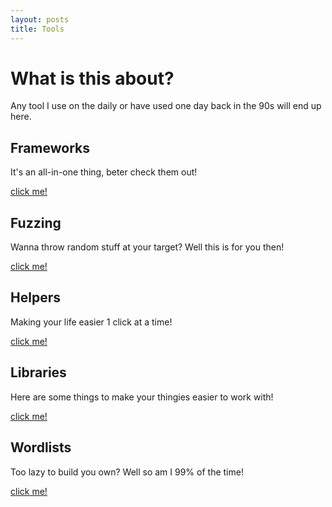 ```yaml
---
layout: posts
title: Tools
---
```


# What is this about?
Any tool I use on the daily or have used one day back in the 90s will end up here.

## Frameworks
It's an all-in-one thing, beter check them out!

[click me!](./Frameworks/)


## Fuzzing
Wanna throw random stuff at your target? Well this is for you then!

[click me!](./Fuzz/)


## Helpers
Making your life easier 1 click at a time!

[click me!](./Helpers/)


## Libraries
Here are some things to make your thingies easier to work with!

[click me!](./Libraries/)


## Wordlists
Too lazy to build you own? Well so am I 99% of the time!

[click me!](./Wordlist/)

